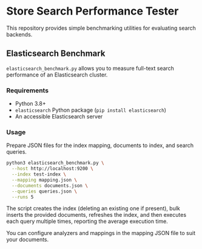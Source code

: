 # Store Search Performance Tester

This repository provides simple benchmarking utilities for evaluating search backends.

## Elasticsearch Benchmark

`elasticsearch_benchmark.py` allows you to measure full-text search performance of an Elasticsearch cluster.

### Requirements

- Python 3.8+
- `elasticsearch` Python package (`pip install elasticsearch`)
- An accessible Elasticsearch server

### Usage

Prepare JSON files for the index mapping, documents to index, and search queries.

```bash
python3 elasticsearch_benchmark.py \
  --host http://localhost:9200 \
  --index test-index \
  --mapping mapping.json \
  --documents documents.json \
  --queries queries.json \
  --runs 5
```

The script creates the index (deleting an existing one if present), bulk inserts the provided documents, refreshes the index, and then executes each query multiple times, reporting the average execution time.

You can configure analyzers and mappings in the mapping JSON file to suit your documents.
